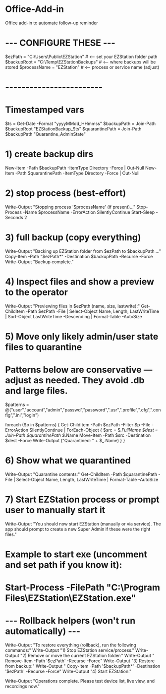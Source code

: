 # Office-Add-in
Office add-in to automate follow-up reminder

# --- CONFIGURE THESE ---
$ezPath = "C:\Users\Public\EZStation"            # <-- set your EZStation folder path
$backupRoot = "C:\Temp\EZStationBackups"        # <-- where backups will be stored
$processName = "EZStation"                      # <-- process or service name (adjust)
# ------------------------

# Timestamped vars
$ts = Get-Date -Format "yyyyMMdd_HHmmss"
$backupPath = Join-Path $backupRoot "EZStationBackup_$ts"
$quarantinePath = Join-Path $backupPath "Quarantine_AdminState"

# 1) create backup dirs
New-Item -Path $backupPath -ItemType Directory -Force | Out-Null
New-Item -Path $quarantinePath -ItemType Directory -Force | Out-Null

# 2) stop process (best-effort)
Write-Output "Stopping process '$processName' (if present)..."
Stop-Process -Name $processName -ErrorAction SilentlyContinue
Start-Sleep -Seconds 2

# 3) full backup (copy everything)
Write-Output "Backing up EZStation folder from $ezPath to $backupPath ..."
Copy-Item -Path "$ezPath\*" -Destination $backupPath -Recurse -Force
Write-Output "Backup complete."

# 4) Inspect files and show a preview to the operator
Write-Output "Previewing files in $ezPath (name, size, lastwrite):"
Get-ChildItem -Path $ezPath -File | Select-Object Name, Length, LastWriteTime | Sort-Object LastWriteTime -Descending | Format-Table -AutoSize

# 5) Move only likely admin/user state files to quarantine
#    Patterns below are conservative — adjust as needed. They avoid .db and large files.
$patterns = @("user","account","admin","passwd","password",".usr",".profile",".cfg",".config",".ini","login")

foreach ($p in $patterns) {
    Get-ChildItem -Path $ezPath -Filter $p -File -ErrorAction SilentlyContinue | ForEach-Object {
        $src = $_.FullName
        $dest = Join-Path $quarantinePath $_.Name
        Move-Item -Path $src -Destination $dest -Force
        Write-Output ("Quarantined: " + $_.Name)
    }
}


# 6) Show what we quarantined
Write-Output "Quarantine contents:"
Get-ChildItem -Path $quarantinePath -File | Select-Object Name, Length, LastWriteTime | Format-Table -AutoSize

# 7) Start EZStation process or prompt user to manually start it
Write-Output "You should now start EZStation (manually or via service). The app should prompt to create a new Super Admin if these were the right files."
# Example to start exe (uncomment and set path if you know it):
# Start-Process -FilePath "C:\Program Files\EZStation\EZStation.exe"

# --- Rollback helpers (won't run automatically) ---
Write-Output "To restore everything (rollback), run the following commands:"
Write-Output "1) Stop EZStation service/process."
Write-Output "2) Remove or move the current EZStation folder:"
Write-Output "   Remove-Item -Path '$ezPath' -Recurse -Force"
Write-Output "3) Restore from backup:"
Write-Output "   Copy-Item -Path '$backupPath\*' -Destination '$ezPath' -Recurse -Force"
Write-Output "4) Start EZStation."

Write-Output "Operations complete. Please test device list, live view, and recordings now."
